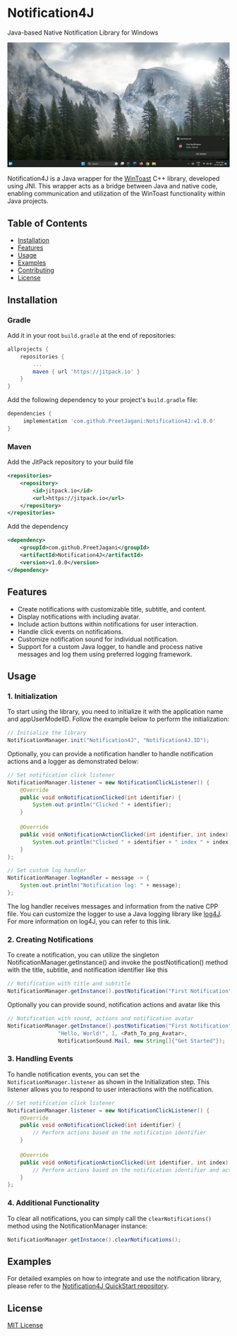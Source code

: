 # Notification4J

Java-based Native Notification Library for Windows

<img src="screenshots/GetStarted.png">

Notification4J is a Java wrapper for the [WinToast](https://github.com/mohabouje/WinToast) C++ library, developed using JNI. This wrapper acts as a bridge between Java and native code, enabling communication and utilization of the WinToast functionality within Java projects.

## Table of Contents
- [Installation](#installation)
- [Features](#features)
- [Usage](#usage)
- [Examples](#examples)
- [Contributing](#contributing)
- [License](#license)

## Installation

### Gradle
Add it in your root `build.gradle` at the end of repositories:

```groovy
allprojects {
    repositories {
        ...
        maven { url 'https://jitpack.io' }
    }
}
```

Add the following dependency to your project's `build.gradle` file:

```groovy
dependencies {
     implementation 'com.github.PreetJagani:Notification4J:v1.0.0'   
}
```

### Maven
Add the JitPack repository to your build file

```xml
<repositories>
    <repository>
        <id>jitpack.io</id>
        <url>https://jitpack.io</url>
    </repository>
</repositories>
```

Add the dependency

```xml
<dependency>
    <groupId>com.github.PreetJagani</groupId>
    <artifactId>Notification4J</artifactId>
    <version>v1.0.0</version>
</dependency>
```

## Features
- Create notifications with customizable title, subtitle, and content.
- Display notifications with including avatar.
- Include action buttons within notifications for user interaction.
- Handle click events on notifications.
- Customize notification sound for individual notification.
- Support for a custom Java logger, to handle and process native messages and log them using preferred logging framework.

## Usage

### 1. Initialization
To start using the library, you need to initialize it with the application name and appUserModelID. Follow the example below to perform the initialization:
```java
// Initialize the library
NotificationManager.init("Notification4J", "Notification4J.ID");
```

Optionally, you can provide a notification handler to handle notification actions and a logger as demonstrated below:

```java
// Set notification click listener
NotificationManager.listener = new NotificationClickListener() {
    @Override
    public void onNotificationClicked(int identifier) {
        System.out.println("Clicked " + identifier);
    }

    @Override
    public void onNotificationActionClicked(int identifier, int index) {
        System.out.println("Clicked " + identifier + " index " + index);
    }
};
```

```java
// Set custom log handler
NotificationManager.logHandler = message -> {
    System.out.println("Notification log: " + message);
};
```
The log handler receives messages and information from the native CPP file. You can customize the logger to use a Java logging library like [log4J](https://github.com/apache/logging-log4j2). For more information on log4J, you can refer to this link.

### 2. Creating Notifications
To create a notification, you can utilize the singleton NotificationManager.getInstance() and invoke the postNotification() method with the title, subtitle, and notification identifier like this
```java
// Notification with title and subtitle
NotificationManager.getInstance().postNotification("First Notification", "Hello, World!", 1);
```

Optionally you can provide sound, notification actions and avatar like this
 ```java
 // Notification with sound, actions and notification avatar
 NotificationManager.getInstance().postNotification("First Notification",
                 "Hello, World!", 1, <Path_To_png_Avatar>,
                 NotificationSound.Mail, new String[]{"Get Started"});
 ```

### 3. Handling Events
To handle notification events, you can set the `NotificationManager.listener` as shown in the Initialization step. This listener allows you to respond to user interactions with the notification.

```java
// Set notification click listener
NotificationManager.listener = new NotificationClickListener() {
    @Override
    public void onNotificationClicked(int identifier) {
        // Perform actions based on the notification identifier
    }

    @Override
    public void onNotificationActionClicked(int identifier, int index) {
        // Perform actions based on the notification identifier and action index
    }
};
```  

### 4. Additional Functionality

To clear all notifications, you can simply call the `clearNotifications()` method using the NotificationManager instance:
```java
NotificationManager.getInstance().clearNotifications();
```

## Examples
For detailed examples on how to integrate and use the notification library, please refer to the [Notification4J QuickStart repository](https://github.com/PreetJagani/Notification4J-QuickStart).

## License

[MIT License](LICENSE)